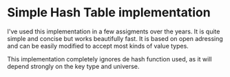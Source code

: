 # Simple Hash Table implementation
I've used this implementation in a few assigments over the years. It is quite simple and concise but works beautifully fast. It is based on open adressing and can be easily modified to accept most kinds of value types.

This implementation completely ignores de hash function used, as it will depend strongly on the key type and universe.